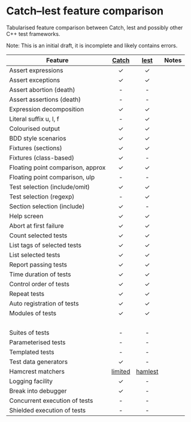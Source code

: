 # Catch&ndash;lest feature comparison
Tabularised feature comparison between Catch, lest and possibly other C++ test frameworks.

Note: This is an initial draft, it is incomplete and likely contains errors.

Feature                          | [Catch](https://github.com/philsquared/Catch/)| [lest](https://github.com/martinmoene/lest/)| Notes |
---------------------------------|:------:|:------:|:------|
Assert expressions               |&#10003;|&#10003;| &nbsp;|
Assert exceptions                |&#10003;|&#10003;| &nbsp;|
Assert abortion (death)          | -      | -      | &nbsp;|
Assert assertions (death)        | -      | -      | &nbsp;|
Expression decomposition         |&#10003;|&#10003;| &nbsp;|
Literal suffix u, l, f           | -      |&#10003;| &nbsp;|
Colourised output                |&#10003;|&#10003;| &nbsp;|
BDD style scenarios              |&#10003;|&#10003;| &nbsp;|
Fixtures (sections)              |&#10003;|&#10003;| &nbsp;|
Fixtures (class-based)           |&#10003;| -      | &nbsp;|
Floating point comparison, approx|&#10003;|&#10003;| &nbsp;|
Floating point comparison, ulp   | -      | -      | &nbsp;|
Test selection (include/omit)    |&#10003;|&#10003;| &nbsp;|
Test selection (regexp)          | -      |&#10003;| &nbsp;|
Section selection (include)      |&#10003;| -      | &nbsp;|
Help screen                      |&#10003;|&#10003;| &nbsp;|
Abort at first failure           |&#10003;|&#10003;| &nbsp;|
Count selected tests             |&#10003;|&#10003;| &nbsp;|
List tags of selected tests      |&#10003;|&#10003;| &nbsp;|
List selected tests              |&#10003;|&#10003;| &nbsp;|
Report passing tests             |&#10003;|&#10003;| &nbsp;|
Time duration of tests           |&#10003;|&#10003;| &nbsp;|
Control order of tests           |&#10003;|&#10003;| &nbsp;|
Repeat tests                     |&#10003;|&#10003;| &nbsp;|
Auto registration of tests       |&#10003;|&#10003;| &nbsp;|
Modules of tests                 |&#10003;|&#10003;| &nbsp;|
&nbsp;                           |&nbsp;  |&nbsp;  | &nbsp;|
Suites of tests                  | -      | -      | &nbsp;|
Parameterised tests              | -      | -      | &nbsp;|
Templated tests                  | -      | -      | &nbsp;|
Test data generators             |&#10003;| -      | &nbsp;|
Hamcrest matchers                |[limited](https://github.com/philsquared/Catch/blob/master/docs/matchers.md)|[hamlest](https://github.com/martinmoene/hamlest)| &nbsp;|
Logging facility                 |&#10003;| -      | &nbsp;|
Break into debugger              |&#10003;| -      | &nbsp;|
Concurrent execution of tests    | -      | -      | &nbsp;|
Shielded execution of tests      | -      | -      | &nbsp;|

